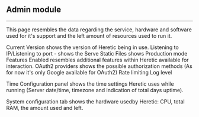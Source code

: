 ## Admin module
---
This page resembles the data regarding the service, hardware and software used for it's support and the left amount of resources used to run it.

Current Version shows the version of Heretic being in use.
Listening to IP/Listening to port - shows the 
Serve Static Files shows 
Production mode
Features Enabled resembles additional features within Heretic available for interaction.
OAuth2 providers shows the possible authorization methods (As for now it's only Google available for OAuth2)
Rate limiting
Log level

Time Configuration panel shows the time settings Heretic uses while running (Server date/time, timezone and indication of total days uptime).

System configuration tab shows the hardware usedby Heretic: CPU, total RAM, the amount used and left.
